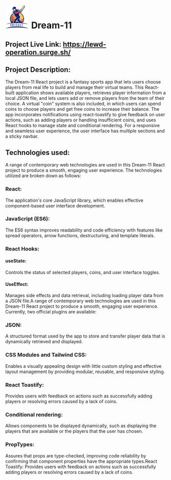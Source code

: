 # ![Cricket-log](/src/assets/images/logo.png) Dream-11 
## Project Live Link: https://lewd-operation.surge.sh/  
## Project Description:  
The Dream-11 React project is a fantasy sports app that lets users choose players from real life to build and manage their virtual teams. This React-built application shows available players, retrieves player information from a local JSON file, and lets users add or remove players from the team of their choice. A virtual "coin" system is also included, in which users can spend coins to choose players and get free coins to increase their balance. The app incorporates notifications using react-toastify to give feedback on user actions, such as adding players or handling insufficient coins, and uses React hooks to manage state and conditional rendering. For a responsive and seamless user experience, the user interface has multiple sections and a sticky navbar.
## Technologies used:  
A range of contemporary web technologies are used in this Dream-11 React project to produce a smooth, engaging user experience. The technologies utilized are broken down as follows:
### React:
The application's core JavaScript library, which enables effective component-based user interface development.
### JavaScript (ES6):
The ES6 syntax improves readability and code efficiency with features like spread operators, arrow functions, destructuring, and template literals.
### React Hooks:
#### useState:
Controls the status of selected players, coins, and user interface toggles.
#### UseEffect:
Manages side effects and data retrieval, including loading player data from a JSON file.A range of contemporary web technologies are used in this Dream-11 React project to produce a smooth, engaging user experience. 
Currently, two official plugins are available:
### JSON:
A structured format used by the app to store and transfer player data that is dynamically retrieved and displayed.
### CSS Modules and Tailwind CSS:
Enables a visually appealing design with little custom styling and effective layout management by providing modular, reusable, and responsive styling.
### React Toastify:
Provides users with feedback on actions such as successfully adding players or resolving errors caused by a lack of coins.
### Conditional rendering:
Allows components to be displayed dynamically, such as displaying the players that are available or the players that the user has chosen.
### PropTypes:
Assures that props are type-checked, improving code reliability by confirming that component properties have the appropriate types.React Toastify: Provides users with feedback on actions such as successfully adding players or resolving errors caused by a lack of coins.

